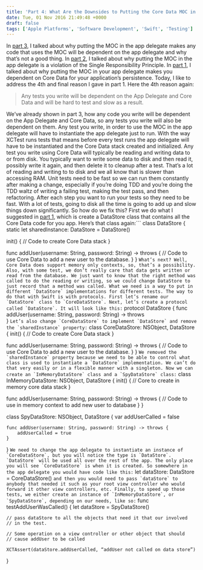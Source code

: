```yaml
---
title: 'Part 4: What Are the Downsides to Putting the Core Data MOC in the App Delegate'
date: Tue, 01 Nov 2016 21:49:48 +0000
draft: false
tags: ['Apple Platforms', 'Software Development', 'Swift', 'Testing']
---
```


In [part 3](https://rodschmidt.com/part-3-what-are-the-downsides-to-putting-the-core-data-moc-in-the-app-delegate/), I talked about why putting the MOC in the app delegate makes any code that uses the MOC will be dependent on the app delegate and why that’s not a good thing. In [part 2](https://rodschmidt.com/what-are-the-downsides-to-putting-the-core-data-moc-in-the-app-delegate-part-2/#more-243), I talked about why putting the MOC in the app delegate is a violation of the Single Responsibility Principle. In [part 1](https://rodschmidt.com/what-are-the-downsides-to-putting-the-core-data-moc-in-the-app-delegate/), I talked about why putting the MOC in your app delegate makes you dependent on Core Data for your application’s persistence. Today, I Iike to address the 4th and final reason I gave in part 1. Here the 4th reason again:

> Any tests you write will be dependent on the App Delegate and Core Data and will be hard to test and slow as a result.

We’ve already shown in part 3, how any code you write will be dependent on the App Delegate and Core Data, so any tests you write will also be dependent on them. Any test you write, in order to use the MOC in the app delegate will have to instantiate the app delegate just to run. With the way XCTest runs tests that means before every test runs the app delegate will have to be instantiated and the Core Data stack created and initialized. Any test you write using Core Data will typically be reading and writing data to or from disk. You typically want to write some data to disk and then read it, possibly write it again, and then delete it to cleanup after a test. That’s a lot of reading and writing to to disk and we all know that is slower than accessing RAM. Unit tests need to be fast so we can run them constantly after making a change, especially if you’re doing TDD and you’re doing the TDD waltz of writing a failing test, making the test pass, and then refactoring. After each step you want to run your tests so they need to be fast. With a lot of tests, going to disk all the time is going to add up and slow things down significantly. So how do we fix this? First we do what I suggested in [part 1](https://rodschmidt.com/what-are-the-downsides-to-putting-the-core-data-moc-in-the-app-delegate/), which is create a DataStore class that contains all the Core Data code for you app. Here’s that class again:```
class DataStore {
   static let sharedInstance: DataStore = DataStore()
 
   init() {
       // Code to create Core Data stack
   }
 
   func addUser(username: String, password: String) -> throws {
       // Code to use Core Data to add a new user to the database.
   }
} 
```What’s next? Well, Core Data does support memory only contexts, so, that’s a possibility. Also, with some test, we don’t really care that data gets written or read from the database. We just want to know that the right method was called to do the reading or writing, so we could change DataStore to just record that a method was called. What we need is a way to put in different `DataStore` implementations for different tests. The way to do that with Swift is with protocols. First let’s rename our `DataStore` class to `CoreDataStore`. Next, let’s create a protocol called `DataStore`. It will look like this:```
protocol DataStore {
    func addUser(username: String, password: String) -> throws   
} 
```Let’s also change `CoreDataStore` to implement `DataStore` and remove the `sharedInstance` property:```
class CoreDataStore: NSObject, DataStore {
   init() {
       // Code to create Core Data stack
   }
 
   func addUser(username: String, password: String) -> throws {
       // Code to use Core Data to add a new user to the database.
   }
} 
```We removed the `sharedInstance` property because we need to be able to control what class is used to instantiate a `DataStore` implementation. We can’t do that very easily or in a flexible manner with a singleton. Now we can create an `InMemoryDataStore` class and a `SpyDataStore` class:```
class InMemoryDataStore: NSObject, DataStore {
   init() {
       // Core to create in memory core data stack
   }
   
   func addUser(username: String, password: String) -> throws {
        // Code to use in memory context to add new user to database
   }
}

class SpyDataStore: NSObject, DataStore {
    var addUserCalled = false

    func addUser(username: String, password: String) -> throws {
        addUserCalled = true
    }
} 
```We need to change the app delegate to instantiate an instance of `CoreDataStore`, but you will notice the type is `DataStore`. `DataStore` will be used all over the rest of the app. The only place you will see `CoreDataStore` is when it is created. So somewhere in the app delegate you would have code like this:```
let dataStore: DataStore = CoreDataStore() 
```and then you would need to pass `dataStore` to anybody that needed it such as your root view controller who would forward it other view controllers, etc. Finally, to speed up those tests, we either create an instance of `InMemoryDataStore`, or `SpyDataStore`, depending on our needs, like so:```
func testAddUserWasCalled() {
    let dataStore = SpyDataStore()
   
    // pass dataStore to all the objects that need it that our involved 
    // in the test.

    // Some operation on a view controller or other object that should 
    // cause addUser to be called

    XCTAssert(dataStore.addUserCalled, “addUser not called on data store”)
} 
```Now our tests will run fast and we can change the implementation of how we store data with ease. This finishes the series on why you shouldn’t put the Core Data managed object context in the app delegate. I hope I was able to help you see why this is not a good idea and present to you a better way. If you have any questions or opinions, please feel free to comment below or email me.